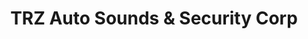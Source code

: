 ---
title: "TRZ Auto Sounds & Security Corp"
url: /bronx/trz-auto-sounds-and-security-corp/
shop: car parts
---